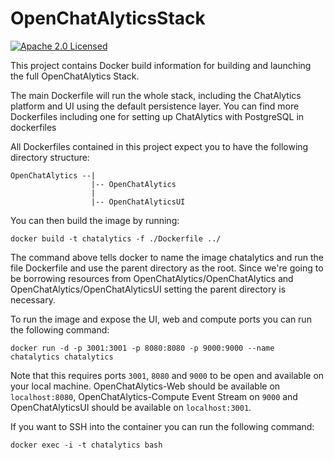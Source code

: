 # OpenChatAlyticsStack

[![Apache 2.0 Licensed](https://img.shields.io/badge/license-Apache%202.0-blue.svg)](https://github.com/OpenChatAlytics/OpenChatAlyticsStack/blob/master/LICENSE.txt)

This project contains Docker build information for building and launching the full OpenChatAlytics Stack.

The main Dockerfile will run the whole stack, including the ChatAlytics platform and UI using the default persistence layer. You can find more Dockerfiles including one for setting up ChatAlytics with PostgreSQL in dockerfiles

All Dockerfiles contained in this project expect you to have the following directory structure:
```
OpenChatAlytics --|
                  |-- OpenChatAlytics
                  |
                  |-- OpenChatAlyticsUI
```
You can then build the image by running:
```
docker build -t chatalytics -f ./Dockerfile ../
```
The command above tells docker to name the image chatalytics and run the file Dockerfile and use the parent directory as the root. Since we're going to be borrowing resources from OpenChatAlytics/OpenChatAlytics and OpenChatAlytics/OpenChatAlyticsUI setting the parent directory is necessary.

To run the image and expose the UI, web and compute ports you can run the following command:
```
docker run -d -p 3001:3001 -p 8080:8080 -p 9000:9000 --name chatalytics chatalytics
```

Note that this requires ports `3001`, `8080` and `9000` to be open and available on your local machine.
OpenChatAlytics-Web should be available on `localhost:8080`, OpenChatAlytics-Compute Event Stream on `9000` and OpenChatAlyticsUI should be available on `localhost:3001`.

If you want to SSH into the container you can run the following command:
```
docker exec -i -t chatalytics bash
```
